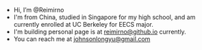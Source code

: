 - Hi, I’m @Reimirno
- I'm from China, studied in Singapore for my high school, and am currently enrolled at UC Berkeley for EECS major.
- I'm building personal page is at reimirno@github.io currently.
- You can reach me at johnsonlongyu@gmail.com

<!---
Reimirno/Reimirno is a ✨ special ✨ repository because its `README.md` (this file) appears on your GitHub profile.
You can click the Preview link to take a look at your changes.
--->
